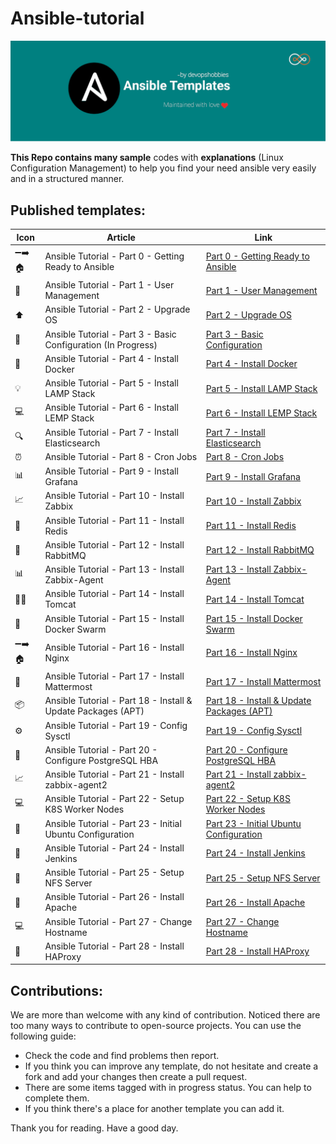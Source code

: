 # Ansible-tutorial

<p align="center">
 <img alt="Ansible Logo" src="image/banner.png">
</p>

**This Repo contains many sample** codes with **explanations** (Linux Configuration Management) to help you find your need ansible very easily and in a structured manner.

## Published templates:

| Icon   | Article                                                       | Link                                                                      |
| ------ | ------------------------------------------------------------- | ------------------------------------------------------------------------- |
| ➖➡️🏠 | Ansible Tutorial - Part 0 - Getting Ready to Ansible          | [Part 0 - Getting Ready to Ansible](./part00-getting-ready/)              |
| 🔑     | Ansible Tutorial - Part 1 - User Management                   | [Part 1 - User Management](./part01-create-user/)                         |
| ⬆️     | Ansible Tutorial - Part 2 - Upgrade OS                        | [Part 2 - Upgrade OS](./part02-update-linux/)                             |
| 🚧     | Ansible Tutorial - Part 3 - Basic Configuration (In Progress) | [Part 3 - Basic Configuration](#)                                         |
| 🐳     | Ansible Tutorial - Part 4 - Install Docker                    | [Part 4 - Install Docker](./part04-docker-install/)                       |
| 💡     | Ansible Tutorial - Part 5 - Install LAMP Stack                | [Part 5 - Install LAMP Stack](./part05-lamp-stack-install/)               |
| 💻     | Ansible Tutorial - Part 6 - Install LEMP Stack                | [Part 6 - Install LEMP Stack](./part06-lemp-stack-install)                |
| 🔍     | Ansible Tutorial - Part 7 - Install Elasticsearch             | [Part 7 - Install Elasticsearch](./part07-elasticsearch-install/)         |
| ⏰     | Ansible Tutorial - Part 8 - Cron Jobs                         | [Part 8 - Cron Jobs](./part08-create-cronjob/)                            |
| 📊     | Ansible Tutorial - Part 9 - Install Grafana                   | [Part 9 - Install Grafana](./part09-grafana-install)                      |
| 📈     | Ansible Tutorial - Part 10 - Install Zabbix                   | [Part 10 - Install Zabbix](./part10-zabbix-install)                       |
| 🔄     | Ansible Tutorial - Part 11 - Install Redis                    | [Part 11 - Install Redis](./part11-redis-install)                         |
| 🐇     | Ansible Tutorial - Part 12 - Install RabbitMQ                 | [Part 12 - Install RabbitMQ](./part12-rabbitmq-install)                   |
| 📊     | Ansible Tutorial - Part 13 - Install Zabbix-Agent             | [Part 13 - Install Zabbix-Agent](./part13-zabbix-agent-install)           |
| 🌴😺   | Ansible Tutorial - Part 14 - Install Tomcat                   | [Part 14 - Install Tomcat](./part14-tomcat-install)                       |
| 🐳     | Ansible Tutorial - Part 15 - Install Docker Swarm             | [Part 15 - Install Docker Swarm](./part15-docker-swarm-install)           |
| ➖➡️🏠 | Ansible Tutorial - Part 16 - Install Nginx                    | [Part 16 - Install Nginx](./part16-nginx-install)                         |
| 💬     | Ansible Tutorial - Part 17 - Install Mattermost               | [Part 17 - Install Mattermost](./part17-mattermost-install)               |
| 📦     | Ansible Tutorial - Part 18 - Install & Update Packages (APT)  | [Part 18 - Install & Update Packages (APT)](./part18-package-manager/)    |
| ⚙️     | Ansible Tutorial - Part 19 - Config Sysctl                    | [Part 19 - Config Sysctl](./part19-config-sysctl/)                        |
| 🐘     | Ansible Tutorial - Part 20 - Configure PostgreSQL HBA         | [Part 20 - Configure PostgreSQL HBA](./part20-config-pg-hba/)             |
| 📈     | Ansible Tutorial - Part 21 - Install zabbix-agent2            | [Part 21 - Install zabbix-agent2](./part21-zabbix-agent2/)            |
| 💻     | Ansible Tutorial - Part 22 - Setup K8S Worker Nodes           | [Part 22 - Setup K8S Worker Nodes](./part22-k8s-worker-init/)             |
| 🔧     | Ansible Tutorial - Part 23 - Initial Ubuntu Configuration     | [Part 23 - Initial Ubuntu Configuration](./part23-config-os_ubuntu-init/) |
| 🚦     | Ansible Tutorial - Part 24 - Install Jenkins                  | [Part 24 - Install Jenkins](./part24-jenkins-jcasc/)                      |
| 📂     | Ansible Tutorial - Part 25 - Setup NFS Server                 | [Part 25 - Setup NFS Server](./part25-setup-nfs-server/)                  |
| 🏢     | Ansible Tutorial - Part 26 - Install Apache                   | [Part 26 - Install Apache](./part26-apache-install/)                      |
| 💻     | Ansible Tutorial - Part 27 - Change Hostname                  | [Part 27 - Change Hostname](./part27-change-hostname/)                    |
| 🚀     | Ansible Tutorial - Part 28 - Install HAProxy                  | [Part 28 - Install HAProxy](./part28-haproxy-install/)                    |

## Contributions:

We are more than welcome with any kind of contribution. Noticed there are too many ways to contribute to open-source projects. You can use the following guide:

- Check the code and find problems then report.
- If you think you can improve any template, do not hesitate and create a fork and add your changes then create a pull request.
- There are some items tagged with in progress status. You can help to complete them.
- If you think there's a place for another template you can add it.

Thank you for reading. Have a good day.
